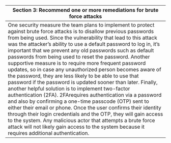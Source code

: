 | Section 3: Recommend one or more remediations for brute force attacks                                                                                                                                                                                                                                                                                                                                                                                                                                                                                                                                                                                                                                                                                                                                                                                                                                                                                                                                                                                                                                                  |
| ---------------------------------------------------------------------------------------------------------------------------------------------------------------------------------------------------------------------------------------------------------------------------------------------------------------------------------------------------------------------------------------------------------------------------------------------------------------------------------------------------------------------------------------------------------------------------------------------------------------------------------------------------------------------------------------------------------------------------------------------------------------------------------------------------------------------------------------------------------------------------------------------------------------------------------------------------------------------------------------------------------------------------------------------------------------------------------------------------------------------- |
| One security measure the team plans to implement to protect against brute force attacks is to disallow previous passwords from being used. Since the vulnerability that lead to this attack was the attacker’s ability to use a default password to log in, it’s important that we prevent any old passwords such as default passwords from being used to reset the password. Another supportive measure is to require more frequent password updates, so in case any unauthorized person becomes aware of the password, they are less likely to be able to use that password if the password is updated sooner than later. Finally, another helpful solution is to implement two-factor authentication (2FA). 2FArequires authentication via a password and also by confirming a one-time passcode (OTP) sent to either their email or phone. Once the user confirms their identity through their login credentials and the OTP, they will gain access to the system. Any malicious actor that attempts a brute force attack will not likely gain access to the system because it requires additional authentication. |

